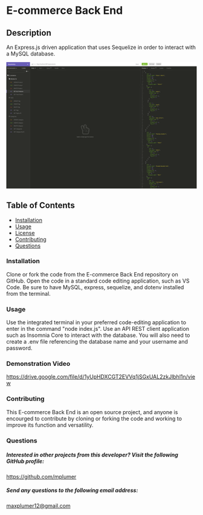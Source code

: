 # E-commerce Back End

## Description 
An Express.js driven application that uses Sequelize in order to interact with a MySQL database.

![Screenshot](public/assets/images/screenshot1.png)

## Table of Contents
* [Installation](#installation) 
* [Usage](#usage) 
* [License](#license) 
* [Contributing](#contributing)
* [Questions](#questions)

 
### Installation
Clone or fork the code from the E-commerce Back End repository on GitHub. Open the code in a standard code editing application, such as VS Code. Be sure to have MySQL, express, sequelize, and dotenv installed from the terminal.
### Usage
Use the integrated terminal in your preferred code-editing application to enter in the command "node index.js". Use an API REST client application such as Insomnia Core to interact with the database. You will also need to create a    .env file referencing the database name and your username and password. 
### Demonstration Video
https://drive.google.com/file/d/1yUpHDXCGT2EVVq1jSGxUAL2zkJlbhl1n/view

### Contributing
This E-commerce Back End is an open source project, and anyone is encourged to contribute by cloning or forking the code and working to improve its function and versatility.

### Questions
    
##### Interested in other projects from this developer? Visit the following GitHub profile:
https://github.com/mplumer
    
##### Send any questions to the following email address:
maxplumer12@gmail.com